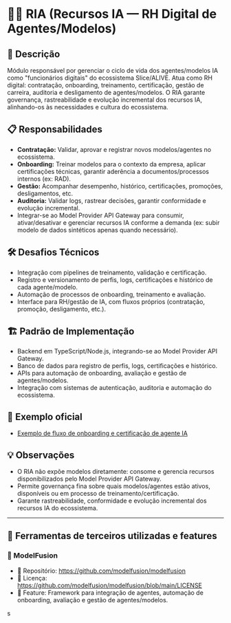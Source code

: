 # 🧑‍💼 RIA (Recursos IA — RH Digital de Agentes/Modelos)

## 📝 Descrição
Módulo responsável por gerenciar o ciclo de vida dos agentes/modelos IA como "funcionários digitais" do ecossistema Slice/ALIVE. Atua como RH digital: contratação, onboarding, treinamento, certificação, gestão de carreira, auditoria e desligamento de agentes/modelos. O RIA garante governança, rastreabilidade e evolução incremental dos recursos IA, alinhando-os às necessidades e cultura do ecossistema.

## 📋 Responsabilidades
- **Contratação:** Validar, aprovar e registrar novos modelos/agentes no ecossistema.
- **Onboarding:** Treinar modelos para o contexto da empresa, aplicar certificações técnicas, garantir aderência a documentos/processos internos (ex: RAD).
- **Gestão:** Acompanhar desempenho, histórico, certificações, promoções, desligamentos, etc.
- **Auditoria:** Validar logs, rastrear decisões, garantir conformidade e evolução incremental.
- Integrar-se ao Model Provider API Gateway para consumir, ativar/desativar e gerenciar recursos IA conforme a demanda (ex: subir modelo de dados sintéticos apenas quando necessário).

## 🛠️ Desafios Técnicos
- Integração com pipelines de treinamento, validação e certificação.
- Registro e versionamento de perfis, logs, certificações e histórico de cada agente/modelo.
- Automação de processos de onboarding, treinamento e avaliação.
- Interface para RH/gestão de IA, com fluxos próprios (contratação, promoção, desligamento, etc.).

## 🏗️ Padrão de Implementação
- Backend em TypeScript/Node.js, integrando-se ao Model Provider API Gateway.
- Banco de dados para registro de perfis, logs, certificações e histórico.
- APIs para automação de onboarding, avaliação e gestão de agentes/modelos.
- Integração com sistemas de autenticação, auditoria e automação do ecossistema.

## 🧪 Exemplo oficial
- [Exemplo de fluxo de onboarding e certificação de agente IA](@/examples/ria-onboarding-certification.ts)

## 💡 Observações
- O RIA não expõe modelos diretamente: consome e gerencia recursos disponibilizados pelo Model Provider API Gateway.
- Permite governança fina sobre quais modelos/agentes estão ativos, disponíveis ou em processo de treinamento/certificação.
- Garante rastreabilidade, conformidade e evolução incremental dos recursos IA do ecossistema.

---

## 🧩 Ferramentas de terceiros utilizadas e features

### 🧬 ModelFusion
- 🔗 Repositório: https://github.com/modelfusion/modelfusion
- 📄 Licença: https://github.com/modelfusion/modelfusion/blob/main/LICENSE
- 🚀 Feature: Framework para integração de agentes, automação de onboarding, avaliação e gestão de agentes/modelos.

s
